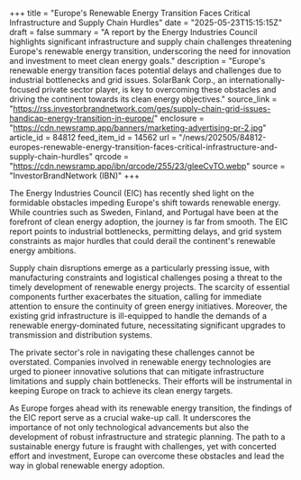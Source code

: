 +++
title = "Europe's Renewable Energy Transition Faces Critical Infrastructure and Supply Chain Hurdles"
date = "2025-05-23T15:15:15Z"
draft = false
summary = "A report by the Energy Industries Council highlights significant infrastructure and supply chain challenges threatening Europe's renewable energy transition, underscoring the need for innovation and investment to meet clean energy goals."
description = "Europe's renewable energy transition faces potential delays and challenges due to industrial bottlenecks and grid issues. SolarBank Corp., an internationally-focused private sector player, is key to overcoming these obstacles and driving the continent towards its clean energy objectives."
source_link = "https://rss.investorbrandnetwork.com/ges/supply-chain-grid-issues-handicap-energy-transition-in-europe/"
enclosure = "https://cdn.newsramp.app/banners/marketing-advertising-pr-2.jpg"
article_id = 84812
feed_item_id = 14562
url = "/news/202505/84812-europes-renewable-energy-transition-faces-critical-infrastructure-and-supply-chain-hurdles"
qrcode = "https://cdn.newsramp.app/ibn/qrcode/255/23/gleeCvTO.webp"
source = "InvestorBrandNetwork (IBN)"
+++

<p>The Energy Industries Council (EIC) has recently shed light on the formidable obstacles impeding Europe's shift towards renewable energy. While countries such as Sweden, Finland, and Portugal have been at the forefront of clean energy adoption, the journey is far from smooth. The EIC report points to industrial bottlenecks, permitting delays, and grid system constraints as major hurdles that could derail the continent's renewable energy ambitions.</p><p>Supply chain disruptions emerge as a particularly pressing issue, with manufacturing constraints and logistical challenges posing a threat to the timely development of renewable energy projects. The scarcity of essential components further exacerbates the situation, calling for immediate attention to ensure the continuity of green energy initiatives. Moreover, the existing grid infrastructure is ill-equipped to handle the demands of a renewable energy-dominated future, necessitating significant upgrades to transmission and distribution systems.</p><p>The private sector's role in navigating these challenges cannot be overstated. Companies involved in renewable energy technologies are urged to pioneer innovative solutions that can mitigate infrastructure limitations and supply chain bottlenecks. Their efforts will be instrumental in keeping Europe on track to achieve its clean energy targets.</p><p>As Europe forges ahead with its renewable energy transition, the findings of the EIC report serve as a crucial wake-up call. It underscores the importance of not only technological advancements but also the development of robust infrastructure and strategic planning. The path to a sustainable energy future is fraught with challenges, yet with concerted effort and investment, Europe can overcome these obstacles and lead the way in global renewable energy adoption.</p>